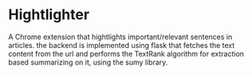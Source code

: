 # Hightlighter
A Chrome extension that hightlights important/relevant sentences in articles. the backend is implemented using flask that fetches the text content from the url and performs the TextRank algorithm for extraction based summarizing on it, using the sumy library.
